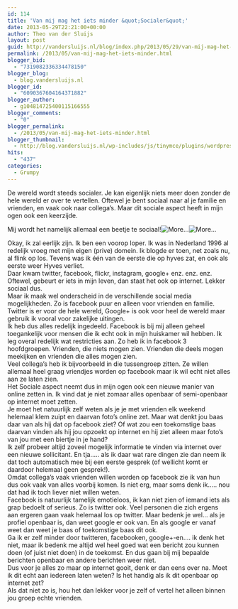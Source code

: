 ```yaml
---
id: 114
title: 'Van mij mag het iets minder &quot;Socialer&quot;'
date: 2013-05-29T22:21:00+00:00
author: Theo van der Sluijs
layout: post
guid: http://vandersluijs.nl/blog/index.php/2013/05/29/van-mij-mag-het-iets-minder/
permalink: /2013/05/van-mij-mag-het-iets-minder.html
blogger_bid:
  - "7319082336334478150"
blogger_blog:
  - blog.vandersluijs.nl
blogger_id:
  - "6090367604164371882"
blogger_author:
  - g104814725400115166555
blogger_comments:
  - "0"
blogger_permalink:
  - /2013/05/van-mij-mag-het-iets-minder.html
blogger_thumbnail:
  - http://blog.vandersluijs.nl/wp-includes/js/tinymce/plugins/wordpress/img/trans.gif
hits:
  - "437"
categories:
  - Grumpy
---
```

De wereld wordt steeds socialer. Je kan eigenlijk niets meer doen zonder de hele wereld er over te vertellen. Oftewel je bent sociaal naar al je familie en vrienden, en vaak ook naar collega&#8217;s. Maar dit sociale aspect heeft in mijn ogen ook een keerzijde.

Mij wordt het namelijk allemaal een beetje te sociaal!![](http://blog.vandersluijs.nl/wp-includes/js/tinymce/plugins/wordpress/img/trans.gif "More...")![](http://blog.vandersluijs.nl/wp-includes/js/tinymce/plugins/wordpress/img/trans.gif "More...")<!--more-->

Okay, ik zal eerlijk zijn. Ik ben een voorop loper. Ik was in Nederland 1996 al redelijk vroeg met mijn eigen (prive) domein. Ik blogde er toen, net zoals nu, al flink op los. Tevens was ik één van de eerste die op hyves zat, en ook als eerste weer Hyves verliet.  
Daar kwam twitter, facebook, flickr, instagram, google+ enz. enz. enz. Oftewel, gebeurt er iets in mijn leven, dan staat het ook op internet. Lekker sociaal dus.  
Maar ik maak wel onderscheid in de verschillende social media mogelijkheden. Zo is facebook puur en alleen voor vrienden en familie. Twitter is er voor de hele wereld, Google+ is ook voor heel de wereld maar gebruik ik vooral voor zakelijke uitingen.  
Ik heb dus alles redelijk ingedeeld. Facebook is bij mij alleen geheel toegankelijk voor mensen die ik echt ook in mijn huiskamer wil hebben. Ik leg overal redelijk wat restricties aan. Zo heb ik in facebook 3 hoofdgroepen. Vrienden, die niets mogen zien. Vrienden die deels mogen meekijken en vrienden die alles mogen zien.  
Veel collega&#8217;s heb ik bijvoorbeeld in die tussengroep zitten. Ze willen allemaal heel graag vriendjes worden op facebook maar ik wil echt niet alles aan ze laten zien.  
Het Sociale aspect neemt dus in mijn ogen ook een nieuwe manier van online zetten in. Ik vind dat je niet zomaar alles openbaar of semi-openbaar op internet moet zetten.  
Je moet het natuurlijk zelf weten als je je met vrienden elk weekend helemaal klem zuipt en daarvan foto&#8217;s online zet. Maar wat denkt jou baas daar van als hij dat op facebook ziet? Of wat zou een toekomstige baas daarvan vinden als hij jou opzoekt op internet en hij ziet alleen maar foto&#8217;s van jou met een biertje in je hand?  
Ik zelf probeer altijd zoveel mogelijk informatie te vinden via internet over een nieuwe sollicitant. En tja&#8230;.. als ik daar wat rare dingen zie dan neem ik dat toch automatisch mee bij een eerste gesprek (of wellicht komt er daardoor helemaal geen gesprek!).  
Omdat collega&#8217;s vaak vrienden willen worden op facebook zie ik van hun dus ook vaak van alles voorbij komen. Is niet erg, maar soms denk ik&#8230;.. nou dat had ik toch liever niet willen weten.  
Facebook is natuurlijk tamelijk emotieloos, ik kan niet zien of iemand iets als grap bedoelt of serieus. Zo is twitter ook. Veel personen die zich ergens aan ergeren gaan vaak helemaal los op twitter. Maar bedenk je wel&#8230; als je profiel openbaar is, dan weet google er ook van. En als google er vanaf weet dan weet je baas of toekomstige baas dit ook.  
Ga ik er zelf minder door twitteren, facebooken, google+-en&#8230;. ik denk het niet, maar ik bedenk me altijd wel heel goed wat een bericht zou kunnen doen (of juist niet doen) in de toekomst. En dus gaan bij mij bepaalde berichten openbaar en andere berichten weer niet.  
Dus voor je alles zo maar op internet gooit, denk er dan eens over na. Moet ik dit echt aan iedereen laten weten? Is het handig als ik dit openbaar op internet zet?  
Als dat niet zo is, hou het dan lekker voor je zelf of vertel het alleen binnen jou groep echte vrienden.